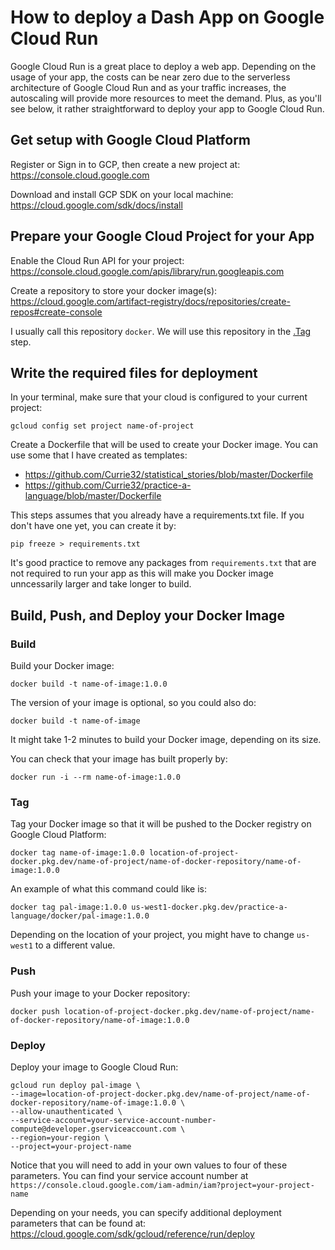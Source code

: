 # How to deploy a Dash App on Google Cloud Run

Google Cloud Run is a great place to deploy a web app. Depending on the usage of your app, the costs can be near zero due to the serverless architecture of Google Cloud Run and as your traffic increases, the autoscaling will provide more resources to meet the demand. Plus, as you'll see below, it rather straightforward to deploy your app to Google Cloud Run.

## Get setup with Google Cloud Platform

Register or Sign in to GCP, then create a new project at: <a href=https://console.cloud.google.com target="_blank">https://console.cloud.google.com</a>

Download and install GCP SDK on your local machine: <a href=https://cloud.google.com/sdk/docs/install target="blank">https://cloud.google.com/sdk/docs/install</a>

## Prepare your Google Cloud Project for your App

Enable the Cloud Run API for your project: <a href=https://console.cloud.google.com/apis/library/run.googleapis.com target="blank">https://console.cloud.google.com/apis/library/run.googleapis.com</a>

Create a repository to store your docker image(s): <a href="https://cloud.google.com/artifact-registry/docs/repositories/create-repos#create-console" target="blank">https://cloud.google.com/artifact-registry/docs/repositories/create-repos#create-console</a>

I usually call this repository `docker`. We will use this repository in the [.Tag](./how-to-deploy-a-dash-app-on-google-cloud-run.md#tag) step.

## Write the required files for deployment

In your terminal, make sure that your cloud is configured to your current project:
```
gcloud config set project name-of-project
```

Create a Dockerfile that will be used to create your Docker image. You can use some that I have created as templates:

- <a href=https://github.com/Currie32/statistical_stories/blob/master/Dockerfile target="blank">https://github.com/Currie32/statistical_stories/blob/master/Dockerfile</a>
- <a href=https://github.com/Currie32/practice-a-language/blob/master/Dockerfile target="blank">https://github.com/Currie32/practice-a-language/blob/master/Dockerfile</a>

This steps assumes that you already have a requirements.txt file. If you don't have one yet, you can create it by:

```
pip freeze > requirements.txt
```

It's good practice to remove any packages from `requirements.txt` that are not required to run your app as this will make you Docker image unncessarily larger and take longer to build.

## Build, Push, and Deploy your Docker Image

### Build

Build your Docker image:
```
docker build -t name-of-image:1.0.0
```

The version of your image is optional, so you could also do:
```
docker build -t name-of-image
```

It might take 1-2 minutes to build your Docker image, depending on its size.

You can check that your image has built properly by:
```
docker run -i --rm name-of-image:1.0.0
```

### Tag

Tag your Docker image so that it will be pushed to the Docker registry on Google Cloud Platform:
```
docker tag name-of-image:1.0.0 location-of-project-docker.pkg.dev/name-of-project/name-of-docker-repository/name-of-image:1.0.0
```

An example of what this command could like is:
```
docker tag pal-image:1.0.0 us-west1-docker.pkg.dev/practice-a-language/docker/pal-image:1.0.0
```

Depending on the location of your project, you might have to change `us-west1` to a different value.

### Push

Push your image to your Docker repository:
```
docker push location-of-project-docker.pkg.dev/name-of-project/name-of-docker-repository/name-of-image:1.0.0
```

### Deploy

Deploy your image to Google Cloud Run:
```
gcloud run deploy pal-image \
--image=location-of-project-docker.pkg.dev/name-of-project/name-of-docker-repository/name-of-image:1.0.0 \
--allow-unauthenticated \
--service-account=your-service-account-number-compute@developer.gserviceaccount.com \
--region=your-region \
--project=your-project-name
```

Notice that you will need to add in your own values to four of these parameters. You can find your service account number at `https://console.cloud.google.com/iam-admin/iam?project=your-project-name`

Depending on your needs, you can specify additional deployment parameters that can be found at: <a href=https://cloud.google.com/sdk/gcloud/reference/run/deploy target="blank">https://cloud.google.com/sdk/gcloud/reference/run/deploy</a>

